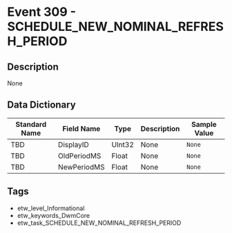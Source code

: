 # Event 309 - SCHEDULE_NEW_NOMINAL_REFRESH_PERIOD

## Description
None

## Data Dictionary
|Standard Name|Field Name|Type|Description|Sample Value|
|---|---|---|---|---|
|TBD|DisplayID|UInt32|None|`None`|
|TBD|OldPeriodMS|Float|None|`None`|
|TBD|NewPeriodMS|Float|None|`None`|

## Tags
* etw_level_Informational
* etw_keywords_DwmCore
* etw_task_SCHEDULE_NEW_NOMINAL_REFRESH_PERIOD